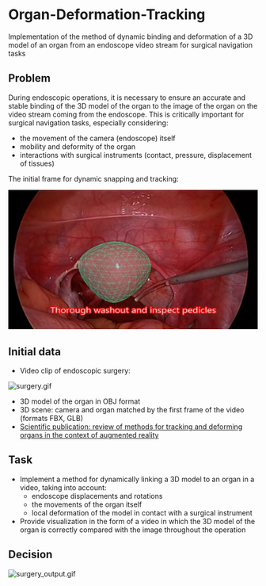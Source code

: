 # Organ-Deformation-Tracking
Implementation of the method of dynamic binding and deformation of a 3D model of an organ from an endoscope video stream for surgical navigation tasks
## Problem
During endoscopic operations, it is necessary to ensure an accurate and
stable binding of the 3D model of the organ to the image of the organ on the video stream
coming from the endoscope. This is critically important for surgical navigation tasks,
especially considering:
- the movement of the camera (endoscope) itself
- mobility and deformity of the organ
- interactions with surgical instruments (contact, pressure, displacement
of tissues)

The initial frame for dynamic snapping and tracking:

![frame.png](data/frame.png)
## Initial data
- Video clip of endoscopic surgery:

![surgery.gif](data/surgery.gif)
- 3D model of the organ in OBJ format
- 3D scene: camera and organ matched by the first frame of the video (formats FBX, GLB)
- [Scientific publication: review of methods for tracking and deforming organs in the context of augmented reality](https://arxiv.org/abs/2408.02713)

## Task
- Implement a method for dynamically linking a 3D model to an organ in a video, taking
into account:
    - endoscope displacements and rotations
    - the movements of the organ itself
    - local deformation of the model in contact with a surgical instrument
- Provide visualization in the form of a video in which the 3D model of the organ is correctly
compared with the image throughout the operation

## Decision

![surgery_output.gif](data/surgery_output.gif)